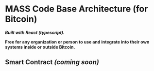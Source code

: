 # MASS Code Base Architecture (for Bitcoin)

***Built with React (typescript).***

**Free for any organization or person to use and integrate into their own systems inside or outside Bitcoin.**

## Smart Contract *(coming soon)*
